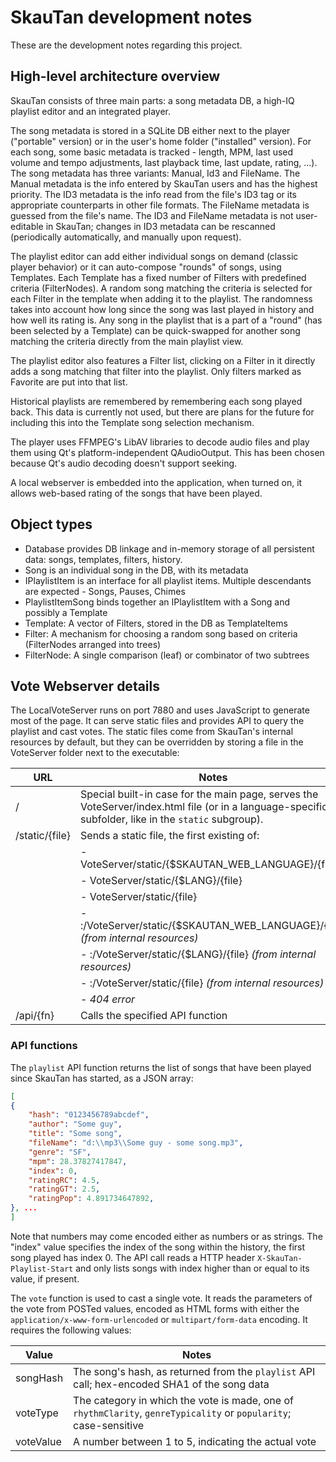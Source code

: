 # SkauTan development notes
These are the development notes regarding this project.

## High-level architecture overview
SkauTan consists of three main parts: a song metadata DB, a high-IQ playlist editor and an integrated player.

The song metadata is stored in a SQLite DB either next to the player ("portable" version) or in the user's home folder
("installed" version). For each song, some basic metadata is tracked - length, MPM, last used volume and tempo
adjustments, last playback time, last update, rating, ...).
The song metadata has three variants: Manual, Id3 and FileName. The Manual metadata is the info entered by SkauTan
users and has the highest priority. The ID3 metadata is the info read from the file's ID3 tag or its appropriate counterparts in other file formats. The FileName metadata is guessed from the file's name. The ID3 and
FileName metadata is not user-editable in SkauTan; changes in ID3 metadata can be rescanned (periodically
automatically, and manually upon request).

The playlist editor can add either individual songs on demand (classic player behavior) or it can
auto-compose "rounds" of songs, using Templates. Each Template has a fixed number of Filters with predefined
criteria (FilterNodes). A random song matching the criteria is selected for each Filter in the template when
adding it to the playlist. The randomness takes into account how long since the song was last played in
history and how well its rating is. Any song in the playlist that is a part of a "round" (has been selected
by a Template) can be quick-swapped for another song matching the criteria directly from the main playlist
view.

The playlist editor also features a Filter list, clicking on a Filter in it directly adds a song
matching that filter into the playlist. Only filters marked as Favorite are put into that list.

Historical playlists are remembered by remembering each song played back. This data is currently not used,
but there are plans for the future for including this into the Template song selection mechanism.

The player uses FFMPEG's LibAV libraries to decode audio files and play them using Qt's platform-independent
QAudioOutput. This has been chosen because Qt's audio decoding doesn't support seeking.

A local webserver is embedded into the application, when turned on, it allows web-based rating of the songs that have been played.

## Object types
 - Database provides DB linkage and in-memory storage of all persistent data: songs, templates, filters, history.
 - Song is an individual song in the DB, with its metadata
 - IPlaylistItem is an interface for all playlist items. Multiple descendants are expected - Songs, Pauses, Chimes
 - PlaylistItemSong binds together an IPlaylistItem with a Song and possibly a Template
 - Template: A vector of Filters, stored in the DB as TemplateItems
 - Filter: A mechanism for choosing a random song based on criteria (FilterNodes arranged into trees)
 - FilterNode: A single comparison (leaf) or combinator of two subtrees

## Vote Webserver details

The LocalVoteServer runs on port 7880 and uses JavaScript to generate most of the page. It can serve static
files and provides API to query the playlist and cast votes. The static files come from SkauTan's internal
resources by default, but they can be overridden by storing a file in the VoteServer folder next to the
executable:

| URL            | Notes |
|----------------|-------|
| /              | Special built-in case for the main page, serves the VoteServer/index.html file (or in a language-specific subfolder, like in the `static` subgroup). |
| /static/{file} | Sends a static file, the first existing of: |
|                |   - VoteServer/static/{$SKAUTAN_WEB_LANGUAGE}/{file} |
|                |   - VoteServer/static/{$LANG}/{file} |
|                |   - VoteServer/static/{file} |
|                |   - :/VoteServer/static/{$SKAUTAN_WEB_LANGUAGE}/{file}  _(from internal resources)_ |
|                |   - :/VoteServer/static/{$LANG}/{file}   _(from internal resources)_ |
|                |   - :/VoteServer/static/{file}   _(from internal resources)_ |
|                |   - _404 error_
| /api/{fn}      | Calls the specified API function |

### API functions

The `playlist` API function returns the list of songs that have been played since SkauTan
has started, as a JSON array:

```json
[
{
	"hash": "0123456789abcdef",
	"author": "Some guy",
	"title": "Some song",
	"fileName": "d:\\mp3\\Some guy - some song.mp3",
	"genre": "SF",
	"mpm": 28.37827417847,
	"index": 0,
	"ratingRC": 4.5,
	"ratingGT": 2.5,
	"ratingPop": 4.891734647892,
}, ...
]
```
Note that numbers may come encoded either as numbers or as strings. The "index" value specifies the index of
the song within the history, the first song played has index 0. The API call reads a HTTP header `X-SkauTan-
Playlist-Start` and only lists songs with index higher than or equal to its value, if present.

The `vote` function is used to cast a single vote. It reads the parameters of the vote from POSTed values,
encoded as HTML forms with either the `application/x-www-form-urlencoded` or `multipart/form-data` encoding.
It requires the following values:

| Value | Notes |
| ----  | ----- |
| songHash | The song's hash, as returned from the `playlist` API call; hex-encoded SHA1 of the song data |
| voteType | The category  in which the vote is made, one of `rhythmClarity`, `genreTypicality` or `popularity`; case-sensitive |
| voteValue | A number between 1 to 5, indicating the actual vote |

